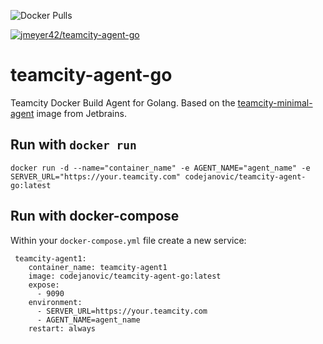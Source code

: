 ![Docker Pulls](https://img.shields.io/docker/pulls/jmeyer42/teamcity-agent-go.svg)

[![jmeyer42/teamcity-agent-go](https://img.shields.io/docker/pulls/jmeyer42/teamcity-agent-go.svg)](https://hub.docker.com/r/jmeyer42/teamcity-agent-go/)

# teamcity-agent-go
Teamcity Docker Build Agent for Golang. Based on the [teamcity-minimal-agent](https://hub.docker.com/r/jetbrains/teamcity-minimal-agent/) image from Jetbrains.

## Run with `docker run`
```
docker run -d --name="container_name" -e AGENT_NAME="agent_name" -e SERVER_URL="https://your.teamcity.com" codejanovic/teamcity-agent-go:latest
```

## Run with docker-compose
Within your `docker-compose.yml` file create a new service:
```docker
 teamcity-agent1:
    container_name: teamcity-agent1
    image: codejanovic/teamcity-agent-go:latest
    expose:
      - 9090     
    environment:
      - SERVER_URL=https://your.teamcity.com
      - AGENT_NAME=agent_name
    restart: always
```
